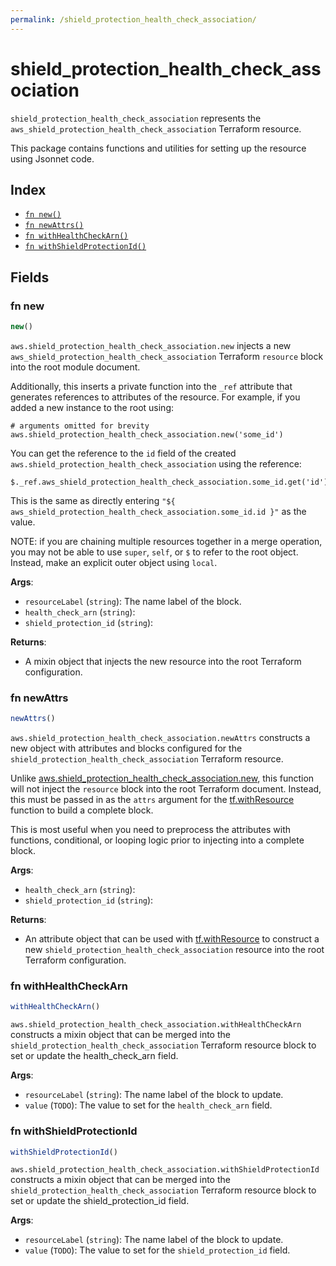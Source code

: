 ```yaml
---
permalink: /shield_protection_health_check_association/
---
```


# shield_protection_health_check_association

`shield_protection_health_check_association` represents the `aws_shield_protection_health_check_association` Terraform resource.



This package contains functions and utilities for setting up the resource using Jsonnet code.


## Index

* [`fn new()`](#fn-new)
* [`fn newAttrs()`](#fn-newattrs)
* [`fn withHealthCheckArn()`](#fn-withhealthcheckarn)
* [`fn withShieldProtectionId()`](#fn-withshieldprotectionid)

## Fields

### fn new

```ts
new()
```


`aws.shield_protection_health_check_association.new` injects a new `aws_shield_protection_health_check_association` Terraform `resource`
block into the root module document.

Additionally, this inserts a private function into the `_ref` attribute that generates references to attributes of the
resource. For example, if you added a new instance to the root using:

    # arguments omitted for brevity
    aws.shield_protection_health_check_association.new('some_id')

You can get the reference to the `id` field of the created `aws.shield_protection_health_check_association` using the reference:

    $._ref.aws_shield_protection_health_check_association.some_id.get('id')

This is the same as directly entering `"${ aws_shield_protection_health_check_association.some_id.id }"` as the value.

NOTE: if you are chaining multiple resources together in a merge operation, you may not be able to use `super`, `self`,
or `$` to refer to the root object. Instead, make an explicit outer object using `local`.

**Args**:
  - `resourceLabel` (`string`): The name label of the block.
  - `health_check_arn` (`string`): 
  - `shield_protection_id` (`string`): 

**Returns**:
- A mixin object that injects the new resource into the root Terraform configuration.


### fn newAttrs

```ts
newAttrs()
```


`aws.shield_protection_health_check_association.newAttrs` constructs a new object with attributes and blocks configured for the `shield_protection_health_check_association`
Terraform resource.

Unlike [aws.shield_protection_health_check_association.new](#fn-shieldprotectionhealthcheckassociationnew), this function will not inject the `resource`
block into the root Terraform document. Instead, this must be passed in as the `attrs` argument for the
[tf.withResource](https://github.com/tf-libsonnet/core/tree/main/docs#fn-withresource) function to build a complete block.

This is most useful when you need to preprocess the attributes with functions, conditional, or looping logic prior to
injecting into a complete block.

**Args**:
  - `health_check_arn` (`string`): 
  - `shield_protection_id` (`string`): 

**Returns**:
  - An attribute object that can be used with [tf.withResource](https://github.com/tf-libsonnet/core/tree/main/docs#fn-withresource) to construct a new `shield_protection_health_check_association` resource into the root Terraform configuration.


### fn withHealthCheckArn

```ts
withHealthCheckArn()
```

`aws.shield_protection_health_check_association.withHealthCheckArn` constructs a mixin object that can be merged into the `shield_protection_health_check_association`
Terraform resource block to set or update the health_check_arn field.



**Args**:
  - `resourceLabel` (`string`): The name label of the block to update.
  - `value` (`TODO`): The value to set for the `health_check_arn` field.


### fn withShieldProtectionId

```ts
withShieldProtectionId()
```

`aws.shield_protection_health_check_association.withShieldProtectionId` constructs a mixin object that can be merged into the `shield_protection_health_check_association`
Terraform resource block to set or update the shield_protection_id field.



**Args**:
  - `resourceLabel` (`string`): The name label of the block to update.
  - `value` (`TODO`): The value to set for the `shield_protection_id` field.
